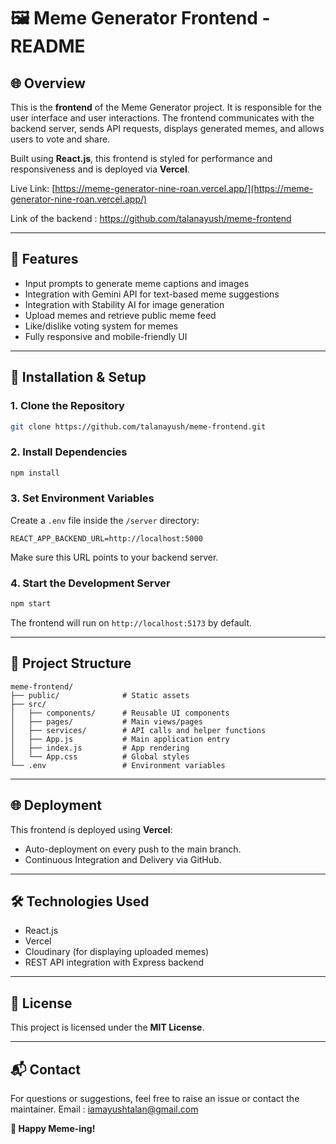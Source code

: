 # 🖼 Meme Generator Frontend - README

## 🌐 Overview

This is the **frontend** of the Meme Generator project. It is responsible for the user interface and user interactions. The frontend communicates with the backend server, sends API requests, displays generated memes, and allows users to vote and share.

Built using **React.js**, this frontend is styled for performance and responsiveness and is deployed via **Vercel**.

Live Link: [https://meme-generator-nine-roan.vercel.app/](https://meme-generator-nine-roan.vercel.app/)

Link of the backend : https://github.com/talanayush/meme-frontend

---

## 🚀 Features

* Input prompts to generate meme captions and images
* Integration with Gemini API for text-based meme suggestions
* Integration with Stability AI for image generation
* Upload memes and retrieve public meme feed
* Like/dislike voting system for memes
* Fully responsive and mobile-friendly UI

---

## 🔧 Installation & Setup

### 1. Clone the Repository

```bash
git clone https://github.com/talanayush/meme-frontend.git
```

### 2. Install Dependencies

```bash
npm install
```

### 3. Set Environment Variables

Create a `.env` file inside the `/server` directory:

```env
REACT_APP_BACKEND_URL=http://localhost:5000
```

Make sure this URL points to your backend server.

### 4. Start the Development Server

```bash
npm start
```

The frontend will run on `http://localhost:5173` by default.

---

## 📂 Project Structure

```
meme-frontend/
├── public/              # Static assets
├── src/
│   ├── components/      # Reusable UI components
│   ├── pages/           # Main views/pages
│   ├── services/        # API calls and helper functions
│   ├── App.js           # Main application entry
│   ├── index.js         # App rendering
│   └── App.css          # Global styles
└── .env                 # Environment variables
```

---

## 🌐 Deployment

This frontend is deployed using **Vercel**:

* Auto-deployment on every push to the main branch.
* Continuous Integration and Delivery via GitHub.

---

## 🛠 Technologies Used

* React.js
* Vercel
* Cloudinary (for displaying uploaded memes)
* REST API integration with Express backend

---

## 📜 License

This project is licensed under the **MIT License**.

---

## 📬 Contact

For questions or suggestions, feel free to raise an issue or contact the maintainer.
Email : iamayushtalan@gmail.com

**🎉 Happy Meme-ing!**
